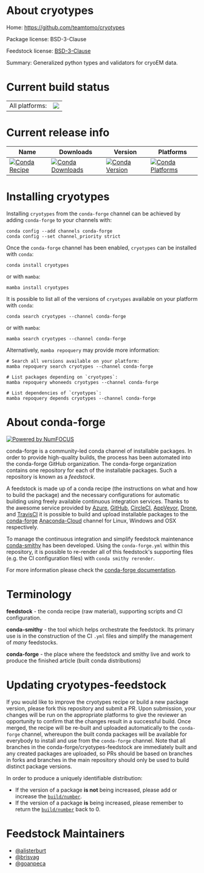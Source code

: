 About cryotypes
===============

Home: https://github.com/teamtomo/cryotypes

Package license: BSD-3-Clause

Feedstock license: [BSD-3-Clause](https://github.com/conda-forge/cryotypes-feedstock/blob/main/LICENSE.txt)

Summary: Generalized python types and validators for cryoEM data.

Current build status
====================


<table><tr><td>All platforms:</td>
    <td>
      <a href="https://dev.azure.com/conda-forge/feedstock-builds/_build/latest?definitionId=17751&branchName=main">
        <img src="https://dev.azure.com/conda-forge/feedstock-builds/_apis/build/status/cryotypes-feedstock?branchName=main">
      </a>
    </td>
  </tr>
</table>

Current release info
====================

| Name | Downloads | Version | Platforms |
| --- | --- | --- | --- |
| [![Conda Recipe](https://img.shields.io/badge/recipe-cryotypes-green.svg)](https://anaconda.org/conda-forge/cryotypes) | [![Conda Downloads](https://img.shields.io/conda/dn/conda-forge/cryotypes.svg)](https://anaconda.org/conda-forge/cryotypes) | [![Conda Version](https://img.shields.io/conda/vn/conda-forge/cryotypes.svg)](https://anaconda.org/conda-forge/cryotypes) | [![Conda Platforms](https://img.shields.io/conda/pn/conda-forge/cryotypes.svg)](https://anaconda.org/conda-forge/cryotypes) |

Installing cryotypes
====================

Installing `cryotypes` from the `conda-forge` channel can be achieved by adding `conda-forge` to your channels with:

```
conda config --add channels conda-forge
conda config --set channel_priority strict
```

Once the `conda-forge` channel has been enabled, `cryotypes` can be installed with `conda`:

```
conda install cryotypes
```

or with `mamba`:

```
mamba install cryotypes
```

It is possible to list all of the versions of `cryotypes` available on your platform with `conda`:

```
conda search cryotypes --channel conda-forge
```

or with `mamba`:

```
mamba search cryotypes --channel conda-forge
```

Alternatively, `mamba repoquery` may provide more information:

```
# Search all versions available on your platform:
mamba repoquery search cryotypes --channel conda-forge

# List packages depending on `cryotypes`:
mamba repoquery whoneeds cryotypes --channel conda-forge

# List dependencies of `cryotypes`:
mamba repoquery depends cryotypes --channel conda-forge
```


About conda-forge
=================

[![Powered by
NumFOCUS](https://img.shields.io/badge/powered%20by-NumFOCUS-orange.svg?style=flat&colorA=E1523D&colorB=007D8A)](https://numfocus.org)

conda-forge is a community-led conda channel of installable packages.
In order to provide high-quality builds, the process has been automated into the
conda-forge GitHub organization. The conda-forge organization contains one repository
for each of the installable packages. Such a repository is known as a *feedstock*.

A feedstock is made up of a conda recipe (the instructions on what and how to build
the package) and the necessary configurations for automatic building using freely
available continuous integration services. Thanks to the awesome service provided by
[Azure](https://azure.microsoft.com/en-us/services/devops/), [GitHub](https://github.com/),
[CircleCI](https://circleci.com/), [AppVeyor](https://www.appveyor.com/),
[Drone](https://cloud.drone.io/welcome), and [TravisCI](https://travis-ci.com/)
it is possible to build and upload installable packages to the
[conda-forge](https://anaconda.org/conda-forge) [Anaconda-Cloud](https://anaconda.org/)
channel for Linux, Windows and OSX respectively.

To manage the continuous integration and simplify feedstock maintenance
[conda-smithy](https://github.com/conda-forge/conda-smithy) has been developed.
Using the ``conda-forge.yml`` within this repository, it is possible to re-render all of
this feedstock's supporting files (e.g. the CI configuration files) with ``conda smithy rerender``.

For more information please check the [conda-forge documentation](https://conda-forge.org/docs/).

Terminology
===========

**feedstock** - the conda recipe (raw material), supporting scripts and CI configuration.

**conda-smithy** - the tool which helps orchestrate the feedstock.
                   Its primary use is in the construction of the CI ``.yml`` files
                   and simplify the management of *many* feedstocks.

**conda-forge** - the place where the feedstock and smithy live and work to
                  produce the finished article (built conda distributions)


Updating cryotypes-feedstock
============================

If you would like to improve the cryotypes recipe or build a new
package version, please fork this repository and submit a PR. Upon submission,
your changes will be run on the appropriate platforms to give the reviewer an
opportunity to confirm that the changes result in a successful build. Once
merged, the recipe will be re-built and uploaded automatically to the
`conda-forge` channel, whereupon the built conda packages will be available for
everybody to install and use from the `conda-forge` channel.
Note that all branches in the conda-forge/cryotypes-feedstock are
immediately built and any created packages are uploaded, so PRs should be based
on branches in forks and branches in the main repository should only be used to
build distinct package versions.

In order to produce a uniquely identifiable distribution:
 * If the version of a package **is not** being increased, please add or increase
   the [``build/number``](https://docs.conda.io/projects/conda-build/en/latest/resources/define-metadata.html#build-number-and-string).
 * If the version of a package **is** being increased, please remember to return
   the [``build/number``](https://docs.conda.io/projects/conda-build/en/latest/resources/define-metadata.html#build-number-and-string)
   back to 0.

Feedstock Maintainers
=====================

* [@alisterburt](https://github.com/alisterburt/)
* [@brisvag](https://github.com/brisvag/)
* [@goanpeca](https://github.com/goanpeca/)

